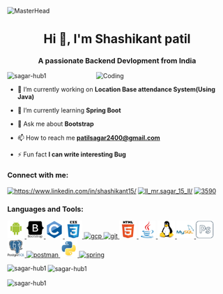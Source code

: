 ![MasterHead](https://media.licdn.com/dms/image/D4D16AQHUjzTLRIb_TQ/profile-displaybackgroundimage-shrink_350_1400/0/1688534059632?e=1714003200&v=beta&t=2i1FXobTx3dySP02aqxbgXsehGqWvvrzy5MTcV_SEGc)
<h1 align="center">Hi 👋, I'm Shashikant patil</h1>
<h3 align="center">A passionate Backend Devlopment from India</h3>
<img align="right" alt="Coding" width="300" src="https://lh3.googleusercontent.com/a/ACg8ocKK5ClbU9LorXch29wlJl_OJSCussyyBdRn1A3CoYntcmo=s360-c-no">
<p align="left"> <img src="https://komarev.com/ghpvc/?username=sagar-hub1&label=Profile%20views&color=0e75b6&style=flat" alt="sagar-hub1" /> </p>

- 🔭 I’m currently working on **Location Base attendance System(Using Java)**

- 🌱 I’m currently learning **Spring Boot**

- 💬 Ask me about **Bootstrap**

- 📫 How to reach me **patilsagar2400@gmail.com**

- ⚡ Fun fact **I can write interesting Bug**

<h3 align="left">Connect with me:</h3>
<p align="left">
<a href="https://linkedin.com/in/https://www.linkedin.com/in/shashikant15/" target="blank"><img align="center" src="https://raw.githubusercontent.com/rahuldkjain/github-profile-readme-generator/master/src/images/icons/Social/linked-in-alt.svg" alt="https://www.linkedin.com/in/shashikant15/" height="30" width="40" /></a>
<a href="https://instagram.com/ll_mr.sagar_15_ll/" target="blank"><img align="center" src="https://raw.githubusercontent.com/rahuldkjain/github-profile-readme-generator/master/src/images/icons/Social/instagram.svg" alt="ll_mr.sagar_15_ll/" height="30" width="40" /></a>
<a href="https://discord.gg/3590" target="blank"><img align="center" src="https://raw.githubusercontent.com/rahuldkjain/github-profile-readme-generator/master/src/images/icons/Social/discord.svg" alt="3590" height="30" width="40" /></a>
</p>

<h3 align="left">Languages and Tools:</h3>
<p align="left"> <a href="https://developer.android.com" target="_blank" rel="noreferrer"> <img src="https://raw.githubusercontent.com/devicons/devicon/master/icons/android/android-original-wordmark.svg" alt="android" width="40" height="40"/> </a> <a href="https://getbootstrap.com" target="_blank" rel="noreferrer"> <img src="https://raw.githubusercontent.com/devicons/devicon/master/icons/bootstrap/bootstrap-plain-wordmark.svg" alt="bootstrap" width="40" height="40"/> </a> <a href="https://www.cprogramming.com/" target="_blank" rel="noreferrer"> <img src="https://raw.githubusercontent.com/devicons/devicon/master/icons/c/c-original.svg" alt="c" width="40" height="40"/> </a> <a href="https://www.w3schools.com/css/" target="_blank" rel="noreferrer"> <img src="https://raw.githubusercontent.com/devicons/devicon/master/icons/css3/css3-original-wordmark.svg" alt="css3" width="40" height="40"/> </a> <a href="https://cloud.google.com" target="_blank" rel="noreferrer"> <img src="https://www.vectorlogo.zone/logos/google_cloud/google_cloud-icon.svg" alt="gcp" width="40" height="40"/> </a> <a href="https://git-scm.com/" target="_blank" rel="noreferrer"> <img src="https://www.vectorlogo.zone/logos/git-scm/git-scm-icon.svg" alt="git" width="40" height="40"/> </a> <a href="https://www.w3.org/html/" target="_blank" rel="noreferrer"> <img src="https://raw.githubusercontent.com/devicons/devicon/master/icons/html5/html5-original-wordmark.svg" alt="html5" width="40" height="40"/> </a> <a href="https://www.java.com" target="_blank" rel="noreferrer"> <img src="https://raw.githubusercontent.com/devicons/devicon/master/icons/java/java-original.svg" alt="java" width="40" height="40"/> </a> <a href="https://www.linux.org/" target="_blank" rel="noreferrer"> <img src="https://raw.githubusercontent.com/devicons/devicon/master/icons/linux/linux-original.svg" alt="linux" width="40" height="40"/> </a> <a href="https://www.mysql.com/" target="_blank" rel="noreferrer"> <img src="https://raw.githubusercontent.com/devicons/devicon/master/icons/mysql/mysql-original-wordmark.svg" alt="mysql" width="40" height="40"/> </a> <a href="https://www.photoshop.com/en" target="_blank" rel="noreferrer"> <img src="https://raw.githubusercontent.com/devicons/devicon/master/icons/photoshop/photoshop-line.svg" alt="photoshop" width="40" height="40"/> </a> <a href="https://www.postgresql.org" target="_blank" rel="noreferrer"> <img src="https://raw.githubusercontent.com/devicons/devicon/master/icons/postgresql/postgresql-original-wordmark.svg" alt="postgresql" width="40" height="40"/> </a> <a href="https://postman.com" target="_blank" rel="noreferrer"> <img src="https://www.vectorlogo.zone/logos/getpostman/getpostman-icon.svg" alt="postman" width="40" height="40"/> </a> <a href="https://www.python.org" target="_blank" rel="noreferrer"> <img src="https://raw.githubusercontent.com/devicons/devicon/master/icons/python/python-original.svg" alt="python" width="40" height="40"/> </a> <a href="https://spring.io/" target="_blank" rel="noreferrer"> <img src="https://www.vectorlogo.zone/logos/springio/springio-icon.svg" alt="spring" width="40" height="40"/> </a> </p>

<p><img align="left" src="https://github-readme-stats.vercel.app/api/top-langs?username=sagar-hub1&show_icons=true&locale=en&layout=compact" alt="sagar-hub1" /></p>

<p>&nbsp;<img align="center" src="https://github-readme-stats.vercel.app/api?username=sagar-hub1&show_icons=true&locale=en" alt="sagar-hub1" /></p>

<p><img align="center" src="https://github-readme-streak-stats.herokuapp.com/?user=sagar-hub1&" alt="sagar-hub1" /></p>
